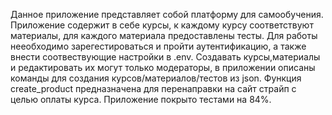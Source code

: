 Данное приложение представляет собой платформу для самообучения.
Приложение содержит в себе курсы, к каждому курсу соответствуют материалы, для каждого материала предоставлены тесты.
Для работы нееобходимо зарегестироваться и пройти аутентификацию, а также внести соотвествующие настройки в .env.
Создавать курсы,материалы и редактировать их могут только модераторы, в приложении описаны команды для создания курсов/материалов/тестов из json.
Функция create_product предназначена для перенаправки на сайт страйп с целью оплаты курса. 
Приложение покрыто тестами на 84%.

